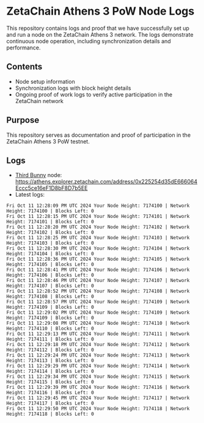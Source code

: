 # ZetaChain Athens 3 PoW Node Logs
This repository contains logs and proof that we have successfully set up and run a node on the ZetaChain Athens 3 network. The logs demonstrate continuous node operation, including synchronization details and performance.

## Contents
- Node setup information
- Synchronization logs with block height details
- Ongoing proof of work logs to verify active participation in the ZetaChain network

## Purpose
This repository serves as documentation and proof of participation in the ZetaChain Athens 3 PoW testnet.

## Logs

- [Third Bunny](https://thirdbunny.xyz/) node: https://athens.explorer.zetachain.com/address/0x225254d35dE666064Eccc5ce16eF1D8bF8D7b5EE
- Latest logs:
```
Fri Oct 11 12:28:09 PM UTC 2024 Your Node Height: 7174100 | Network Height: 7174100 | Blocks Left: 0
Fri Oct 11 12:28:15 PM UTC 2024 Your Node Height: 7174101 | Network Height: 7174101 | Blocks Left: 0
Fri Oct 11 12:28:20 PM UTC 2024 Your Node Height: 7174102 | Network Height: 7174102 | Blocks Left: 0
Fri Oct 11 12:28:25 PM UTC 2024 Your Node Height: 7174103 | Network Height: 7174103 | Blocks Left: 0
Fri Oct 11 12:28:30 PM UTC 2024 Your Node Height: 7174104 | Network Height: 7174104 | Blocks Left: 0
Fri Oct 11 12:28:36 PM UTC 2024 Your Node Height: 7174105 | Network Height: 7174105 | Blocks Left: 0
Fri Oct 11 12:28:41 PM UTC 2024 Your Node Height: 7174106 | Network Height: 7174106 | Blocks Left: 0
Fri Oct 11 12:28:46 PM UTC 2024 Your Node Height: 7174107 | Network Height: 7174107 | Blocks Left: 0
Fri Oct 11 12:28:52 PM UTC 2024 Your Node Height: 7174108 | Network Height: 7174108 | Blocks Left: 0
Fri Oct 11 12:28:57 PM UTC 2024 Your Node Height: 7174109 | Network Height: 7174109 | Blocks Left: 0
Fri Oct 11 12:29:02 PM UTC 2024 Your Node Height: 7174109 | Network Height: 7174109 | Blocks Left: 0
Fri Oct 11 12:29:08 PM UTC 2024 Your Node Height: 7174110 | Network Height: 7174110 | Blocks Left: 0
Fri Oct 11 12:29:13 PM UTC 2024 Your Node Height: 7174111 | Network Height: 7174111 | Blocks Left: 0
Fri Oct 11 12:29:18 PM UTC 2024 Your Node Height: 7174112 | Network Height: 7174112 | Blocks Left: 0
Fri Oct 11 12:29:24 PM UTC 2024 Your Node Height: 7174113 | Network Height: 7174113 | Blocks Left: 0
Fri Oct 11 12:29:29 PM UTC 2024 Your Node Height: 7174114 | Network Height: 7174114 | Blocks Left: 0
Fri Oct 11 12:29:34 PM UTC 2024 Your Node Height: 7174115 | Network Height: 7174115 | Blocks Left: 0
Fri Oct 11 12:29:39 PM UTC 2024 Your Node Height: 7174116 | Network Height: 7174116 | Blocks Left: 0
Fri Oct 11 12:29:45 PM UTC 2024 Your Node Height: 7174117 | Network Height: 7174117 | Blocks Left: 0
Fri Oct 11 12:29:50 PM UTC 2024 Your Node Height: 7174118 | Network Height: 7174118 | Blocks Left: 0
```
